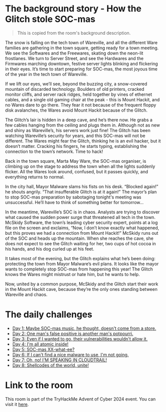 # The background story - How the Glitch stole SOC-mas
> This is copied from the room's background description.

The snow is falling on the tech town of Wareville, and all the different Ware families are gathering in the town square, getting ready for a town meeting. We see the Softwares and the Freewares, skating down the neon-lit frostlanes. We turn to Server Street, and see the Hardwares and the Firmwares marching downtown, festive server lights blinking and flickering in their eyes. It’s time to start preparing for SOC-mas, the most joyous time of the year in the tech town of Wareville.

If we lift our eyes, we’ll see, beyond the buzzing city, a snow-covered mountain of discarded technology. Boulders of old printers, cracked monitor cliffs, and server rack ridges, held together by vines of ethernet cables, and a single old gaming chair at the peak - this is Mount Hackit, and no Wares dare to go there. They fear it not because of the frequent floppy disk avalanches, the Wares avoid Mount Hackit because of the Glitch.

The Glitch’s lair is hidden in a deep cave, and he’s there now. He grabs a few cables hanging from the ceiling and plugs them in. Although not as new and shiny as Wareville’s, his servers work just fine! The Glitch has been watching Wareville’s security for years, and this SOC-mas will not be different. The Wares might fear the Glitch, thinking he is an evil hacker, but it doesn’t matter. Cracking his fingers, he starts typing, establishing the connection to the town’s network. Time to hack!

Back in the town square, Marta May Ware, the SOC-mas organiser, is climbing up on the stage to address the town when all the lights suddenly flicker. All the Wares look around, confused, but it passes quickly, and everything returns to normal.

In the city hall, Mayor Malware slams his fists on his desk. “Blocked again!” he shouts angrily. “That insufferable Glitch is at it again!” The mayor’s plan to stop SOC-mas preparation by sabotaging tonight's meeting was unsuccessful. He’ll have to think of something better for tomorrow…

In the meantime, Wareville’s SOC is in chaos. Analysts are trying to discover what caused the sudden power surge that threatened all tech in the town. McSkidy Software, the town’s leading cyber security expert, points at a log file on the screen and exclaims, “Now, I don’t know exactly what happened, but this proves we had a connection from Mount Hackit!” McSkidy runs out of the SOC and heads up the mountain. When she reaches the cave, she does not expect to see the Glitch waiting for her, two cups of hot cocoa in his hands, and his dog curled up at his feet.

It takes most of the evening, but the Glitch explains what he’s been doing: protecting the town from Mayor Malware’s evil plans. It looks like the mayor wants to completely stop SOC-mas from happening this year! The Glitch knows the Wares might mistrust or hate him, but he wants to help.

Now, united by a common purpose, McSkidy and the Glitch start their work in the Mount Hackit cave, because they’re the only ones standing between Wareville and chaos.

# The daily challenges
- [Day 1: Maybe SOC-mas music, he thought, doesn't come from a store.](day-1.md)
- [Day 2: One man's false positive is another man's potpourri.](day-2.md)
- [Day 3: Even if I wanted to go, their vulnerabilities wouldn't allow it.](day-3.md)
- [Day 4: I'm all atomic inside!](day-4.md)
- [Day 5: SOC-mas XX-what-ee?](day-5.md)
- [Day 6: If I can't find a nice malware to use, I'm not going.](day-6.md)
- [Day 7: Oh, no! I'M SPEAKING IN CLOUDTRAIL!](day-7.md)
- [Day 8: Shellcodes of the world, unite!](day-8.md)

# Link to the room
This room is part of the TryHackMe Advent of Cyber 2024 event. You can visit it [here](https://tryhackme.com/r/room/adventofcyber2024).

